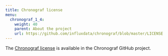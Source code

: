 ```yaml
---
title: Chronograf license
menu:
  chronograf_1_4:
    weight: 40
    parent: About the project
    url: https://github.com/influxdata/chronograf/blob/master/LICENSE
---
```


The [Chronograf license](https://github.com/influxdata/chronograf/blob/master/LICENSE) is available in the Chronograf GitHub project.
